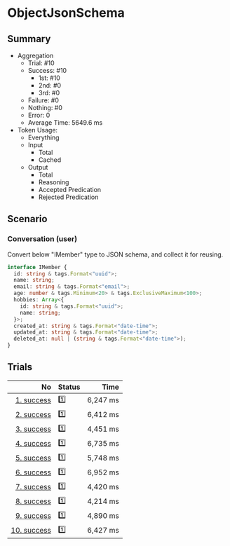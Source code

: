 # ObjectJsonSchema
## Summary
  - Aggregation
    - Trial: #10
    - Success: #10
      - 1st: #10
      - 2nd: #0
      - 3rd: #0
    - Failure: #0
    - Nothing: #0
    - Error: 0
    - Average Time: 5649.6 ms
  - Token Usage:
    - Everything
    - Input
      - Total
      - Cached
    - Output
      - Total
      - Reasoning
      - Accepted Predication
      - Rejected Predication

## Scenario
### Conversation (user)
Convert below "IMember" type to JSON schema, and collect it for reusing.

```ts
interface IMember {
  id: string & tags.Format<"uuid">;
  name: string;
  email: string & tags.Format<"email">;
  age: number & tags.Minimum<20> & tags.ExclusiveMaximum<100>;
  hobbies: Array<{
    id: string & tags.Format<"uuid">;
    name: string;
  }>;
  created_at: string & tags.Format<"date-time">;
  updated_at: string & tags.Format<"date-time">;
  deleted_at: null | (string & tags.Format<"date-time">);
}
```

## Trials
No | Status | Time
---:|:-------|------:
[1. success](./trials/1.success.json) | 1️⃣ | 6,247 ms
[2. success](./trials/2.success.json) | 1️⃣ | 6,412 ms
[3. success](./trials/3.success.json) | 1️⃣ | 4,451 ms
[4. success](./trials/4.success.json) | 1️⃣ | 6,735 ms
[5. success](./trials/5.success.json) | 1️⃣ | 5,748 ms
[6. success](./trials/6.success.json) | 1️⃣ | 6,952 ms
[7. success](./trials/7.success.json) | 1️⃣ | 4,420 ms
[8. success](./trials/8.success.json) | 1️⃣ | 4,214 ms
[9. success](./trials/9.success.json) | 1️⃣ | 4,890 ms
[10. success](./trials/10.success.json) | 1️⃣ | 6,427 ms